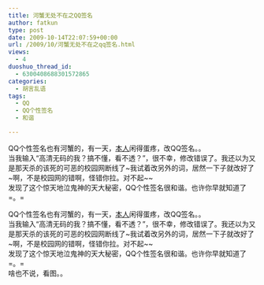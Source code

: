 ```yaml
---
title: 河蟹无处不在之QQ签名
author: fatkun
type: post
date: 2009-10-14T22:07:59+00:00
url: /2009/10/河蟹无处不在之qq签名.html
views:
  - 4
duoshuo_thread_id:
  - 6300408688301572865
categories:
  - 胡言乱语
tags:
  - QQ
  - QQ个性签名
  - 和谐

---
```

QQ个性签名也有河蟹的，有一天，<a href="http://fatkun.com" target="_blank">本人</a>闲得蛋疼，改QQ签名。。  
当我输入“高清无码的我？搞不懂，看不透？”，很不幸，修改错误了。我还以为又是那天杀的该死的可恶的校园网断线了~我试着改另外的词，居然一下子就改好了~啊，不是校园网的错啊，怪错你拉。对不起~~  
发现了这个惊天地泣鬼神的天大秘密，QQ个性签名很和谐。也许你早就知道了=。=
<!--more-->

  
QQ个性签名也有河蟹的，有一天，<a href="http://fatkun.com" target="_blank">本人</a>闲得蛋疼，改QQ签名。。  
当我输入“高清无码的我？搞不懂，看不透？”，很不幸，修改错误了。我还以为又是那天杀的该死的可恶的校园网断线了~我试着改另外的词，居然一下子就改好了~啊，不是校园网的错啊，怪错你拉。对不起~~  
发现了这个惊天地泣鬼神的天大秘密，QQ个性签名很和谐。也许你早就知道了=。=  
啥也不说，看图。。  
<img onload="ResizeImage(this,620)" src="http://farm3.static.flickr.com/2621/4010903574_872345a515.jpg" alt="" title="" />
